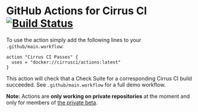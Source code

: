 # GitHub Actions for Cirrus CI [![Build Status](https://api.cirrus-ci.com/github/cirruslabs/actions.svg)](https://cirrus-ci.com/github/cirruslabs/actions)

To use the action simply add the following lines to your `.github/main.workflow`:

```
action "Cirrus CI Passes" {
  uses = "docker://cirrusci/actions:latest"
}
```

This action will check that a Check Suite for a corresponding Cirrus CI build succeeded. See `.github/main.workflow` for a full demo workflow.

**Note:** Actions are **only working on private repositories** at the moment and only for members of [the private beta](https://github.com/features/actions/signup).
